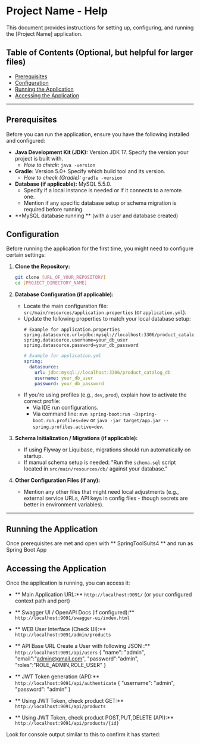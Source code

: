# Project Name - Help

This document provides instructions for setting up, configuring, and running the [Project Name] application.

## Table of Contents (Optional, but helpful for larger files)

* [Prerequisites](#prerequisites)
* [Configuration](#configuration)
* [Running the Application](#running-the-application)
* [Accessing the Application](#accessing-the-application)


---

## Prerequisites

Before you can run the application, ensure you have the following installed and configured:

* **Java Development Kit (JDK):** Version JDK 17. Specify the version your project is built with.
    * *How to check:* `java -version`
* **Gradle:** Version 5.0+ Specify which build tool and its version.
    * *How to check (Gradle):* `gradle -version`
* **Database (if applicable):**  MySQL 5.5.0.
    * Specify if a local instance is needed or if it connects to a remote one.
    * Mention if any specific database setup or schema migration is required before running.
* **MySQL database running ** (with a user and database created)


## Configuration

Before running the application for the first time, you might need to configure certain settings:

1.  **Clone the Repository:**
    ```bash
    git clone [URL_OF_YOUR_REPOSITORY]
    cd [PROJECT_DIRECTORY_NAME]
    ```

2.  **Database Configuration (if applicable):**
    * Locate the main configuration file: `src/main/resources/application.properties` (or `application.yml`).
    * Update the following properties to match your local database setup:
        ```properties
        # Example for application.properties
        spring.datasource.url=jdbc:mysql://localhost:3306/product_catalog_db
        spring.datasource.username=your_db_user
        spring.datasource.password=your_db_password
        ```
        ```yaml
        # Example for application.yml
        spring:
          datasource:
            url: jdbc:mysql://localhost:3306/product_catalog_db
            username: your_db_user
            password: your_db_password
        ```
    * If you're using profiles (e.g., `dev`, `prod`), explain how to activate the correct profile:
        * Via IDE run configurations.
        * Via command line: `mvn spring-boot:run -Dspring-boot.run.profiles=dev` or `java -jar target/app.jar --spring.profiles.active=dev`.

3.  **Schema Initialization / Migrations (if applicable):**
    * If using Flyway or Liquibase, migrations should run automatically on startup.
    * If manual schema setup is needed: "Run the `schema.sql` script located in `src/main/resources/db/` against your database."

4.  **Other Configuration Files (if any):**
    * Mention any other files that might need local adjustments (e.g., external service URLs, API keys in config files - though secrets are better in environment variables).

---

## Running the Application

Once prerequisites are met and open with ** SpringToolSuits4 ** and run as Spring Boot App


## Accessing the Application

Once the application is running, you can access it:

* ** Main Application URL:** `http://localhost:9091/` (or your configured context path and port)

* ** Swagger UI / OpenAPI Docs (if configured):** `http://localhost:9091/swagger-ui/index.html`

* ** WEB User Interface (Check UI):** `http://localhost:9091/admin/products`

* ** API Base URL Create a User with following JSON :** `http://localhost:9091/api/users`
{
    "name": "admin",
    "email":"admin@gmail.com",
    "password":"admin",
    "roles":"ROLE_ADMIN,ROLE_USER"
} 
* ** JWT Token generation (API):** `http://localhost:9091/api/authenticate`
{
    "username": "admin",
    "password": "admin"
}
* ** Using JWT Token, check product GET:** `http://localhost:9091/api/products`
* ** Using JWT Token, check product POST,PUT,DELETE (API):** `http://localhost:9091/api/products/{id}`

Look for console output similar to this to confirm it has started:
